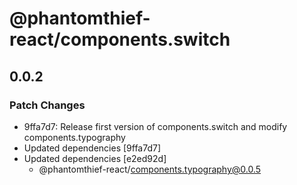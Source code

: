 # @phantomthief-react/components.switch

## 0.0.2

### Patch Changes

- 9ffa7d7: Release first version of components.switch and modify components.typography
- Updated dependencies [9ffa7d7]
- Updated dependencies [e2ed92d]
  - @phantomthief-react/components.typography@0.0.5
